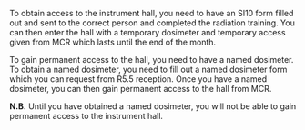 To obtain access to the instrument hall, you need to have an SI10 form filled out and sent to the correct person and completed the radiation training. You can then enter the hall with a temporary dosimeter and temporary access given from MCR which lasts until the end of the month.

To gain permanent access to the hall, you need to have a named dosimeter. To obtain a named dosimeter, you need to fill out a named dosimeter form which you can request from R5.5 reception. Once you have a named dosimeter, you can then gain permanent access to the hall from MCR.

**N.B.**
Until you have obtained a named dosimeter, you will not be able to gain permanent access to the instrument hall.